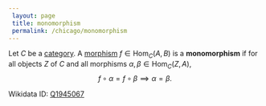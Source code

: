 ```yaml
---
 layout: page
 title: monomorphism
 permalink: /chicago/monomorphism
---
```

Let $C$ be a [category](https://mathgloss.github.io/MathGloss/chicago/category). A [morphism](https://mathgloss.github.io/MathGloss/chicago/category) $f\in \text{Hom}_C(A,B)$ is a **monomorphism** if for all objects $Z$ of $C$ and all morphisms $\alpha,\beta\in \text{Hom}_C(Z,A)$, $$f\circ \alpha = f\circ \beta\implies \alpha = \beta.$$

Wikidata ID: [Q1945067](https://www.wikidata.org/wiki/Q1945067)